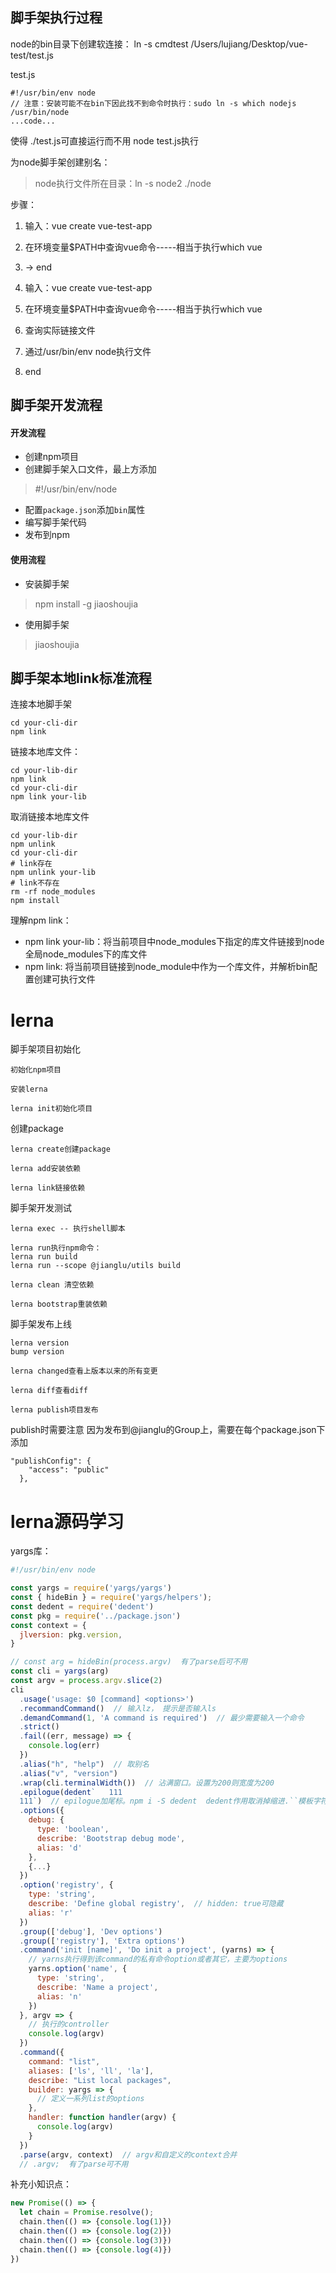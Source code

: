 ## 脚手架执行过程

node的bin目录下创建软连接： ln -s cmdtest /Users/lujiang/Desktop/vue-test/test.js

test.js
```
#!/usr/bin/env node
// 注意：安装可能不在bin下因此找不到命令时执行：sudo ln -s which nodejs /usr/bin/node
...code...
```
使得 ./test.js可直接运行而不用 node test.js执行



为node脚手架创建别名：
> node执行文件所在目录：ln -s node2 ./node

步骤：
1. 输入：vue create vue-test-app
2. 在环境变量$PATH中查询vue命令-----相当于执行which vue
3. -> end

1. 输入：vue create vue-test-app
2. 在环境变量$PATH中查询vue命令-----相当于执行which vue
3. 查询实际链接文件
4. 通过/usr/bin/env node执行文件
5. end

## 脚手架开发流程
#### 开发流程
- 创建npm项目
- 创建脚手架入口文件，最上方添加
> #!/usr/bin/env/node
- 配置`package.json`添加`bin`属性
- 编写脚手架代码
- 发布到npm

#### 使用流程
- 安装脚手架
> npm install -g jiaoshoujia
- 使用脚手架
> jiaoshoujia

## 脚手架本地link标准流程
连接本地脚手架
```
cd your-cli-dir
npm link
```

链接本地库文件：
```
cd your-lib-dir
npm link
cd your-cli-dir
npm link your-lib
```

取消链接本地库文件
```
cd your-lib-dir
npm unlink
cd your-cli-dir
# link存在
npm unlink your-lib
# link不存在
rm -rf node_modules
npm install
```

理解npm link：
- npm link your-lib：将当前项目中node_modules下指定的库文件链接到node全局node_modules下的库文件
- npm link: 将当前项目链接到node_module中作为一个库文件，并解析bin配置创建可执行文件

# lerna
脚手架项目初始化
```
初始化npm项目

安装lerna

lerna init初始化项目
```

创建package
```
lerna create创建package

lerna add安装依赖

lerna link链接依赖
```
脚手架开发测试
```
lerna exec -- 执行shell脚本

lerna run执行npm命令： 
lerna run build
lerna run --scope @jianglu/utils build

lerna clean 清空依赖

lerna bootstrap重装依赖
```

脚手架发布上线
```
lerna version
bump version

lerna changed查看上版本以来的所有变更

lerna diff查看diff

lerna publish项目发布
```

publish时需要注意
因为发布到@jianglu的Group上，需要在每个package.json下添加
```
"publishConfig": {
    "access": "public"
  },
```

# lerna源码学习
yargs库：
```js
#!/usr/bin/env node

const yargs = require('yargs/yargs')
const { hideBin } = require('yargs/helpers');
const dedent = require('dedent')
const pkg = require('../package.json')
const context = {
  jlversion: pkg.version,
}

// const arg = hideBin(process.argv)  有了parse后可不用
const cli = yargs(arg)
const argv = process.argv.slice(2)
cli
  .usage('usage: $0 [command] <options>')
  .recommandCommand()  // 输入lz， 提示是否输入ls
  .demandCommand(1, 'A command is required')  // 最少需要输入一个命令
  .strict()
  .fail((err, message) => {
    console.log(err)
  })
  .alias("h", "help")  // 取别名
  .alias("v", "version")
  .wrap(cli.terminalWidth())  // 沾满窗口。设置为200则宽度为200
  .epilogue(dedent`   111
  111`)  // epilogue加尾标。npm i -S dedent  dedent作用取消掉缩进.``模板字符串前面的函数可以省略括号
  .options({
    debug: {
      type: 'boolean',
      describe: 'Bootstrap debug mode',
      alias: 'd'
    },
    {...}
  })
  .option('registry', {
    type: 'string',
    describe: 'Define global registry',  // hidden: true可隐藏
    alias: 'r'
  })
  .group(['debug'], 'Dev options')
  .group(['registry'], 'Extra options')
  .command('init [name]', 'Do init a project', (yarns) => {
    // yarns执行得到该command的私有命令option或者其它，主要为options
    yarns.option('name', {
      type: 'string',
      describe: 'Name a project',
      alias: 'n'
    })
  }, argv => {
    // 执行的controller
    console.log(argv)
  })
  .command({
    command: "list",
    aliases: ['ls', 'll', 'la'],
    describe: "List local packages",
    builder: yargs => {
      // 定义一系列list的options
    },
    handler: function handler(argv) {
      console.log(argv)
    }
  })
  .parse(argv, context)  // argv和自定义的context合并
  // .argv;  有了parse可不用
```

补充小知识点：
```js
new Promise(() => {
  let chain = Promise.resolve();
  chain.then(() => {console.log(1)})
  chain.then(() => {console.log(2)})
  chain.then(() => {console.log(3)})
  chain.then(() => {console.log(4)})
})
```